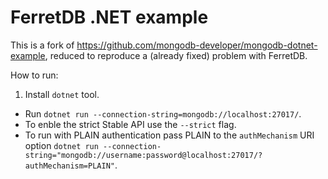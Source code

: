 # FerretDB .NET example

This is a fork of https://github.com/mongodb-developer/mongodb-dotnet-example,
reduced to reproduce a (already fixed) problem with FerretDB.

How to run:

1. Install `dotnet` tool.
- Run `dotnet run --connection-string=mongodb://localhost:27017/`.
- To enble the strict Stable API use the `--strict` flag.
- To run with PLAIN authentication pass PLAIN to the `authMechanism` URI option `dotnet run --connection-string="mongodb://username:password@localhost:27017/?authMechanism=PLAIN"`.
